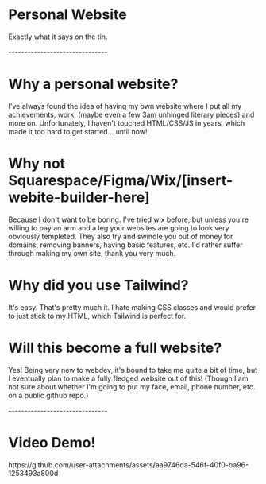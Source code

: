 <p align="center">
  <h1>Personal Website</h1>
  <p>Exactly what it says on the tin.</p>
  <p>-------------------------------</p>
  <h1>Why a personal website?</h1>
  <p>I've always found the idea of having my own website where I put all my achievements, work, (maybe even a few 3am unhinged literary pieces) and more on. Unfortunately, I haven't touched HTML/CSS/JS in years, which made it too hard to get started... until now!</p>
  <h1>Why not Squarespace/Figma/Wix/[insert-webite-builder-here]</h1>
  <p>Because I don't want to be boring. I've tried wix before, but unless you're willing to pay an arm and a leg your websites are going to look very obviously templeted. They also try and swindle you out of money for domains, removing banners, having basic features, etc. I'd rather suffer through making my own site, thank you very much.</p>
  <h1>Why did you use Tailwind?</h1>
  <p>It's easy. That's pretty much it. I hate making CSS classes and would prefer to just stick to my HTML, which Tailwind is perfect for.</p>
  <h1>Will this become a full website?</h1>
  <p>Yes! Being very new to webdev, it's bound to take me quite a bit of time, but I eventually plan to make a fully fledged website out of this! (Though I am not sure about whether I'm going to put my face, email, phone number, etc. on a public github repo.)</p>
  <p>-------------------------------</p>
  <h1>Video Demo!</h1>
https://github.com/user-attachments/assets/aa9746da-546f-40f0-ba96-1253493a800d
</p>
